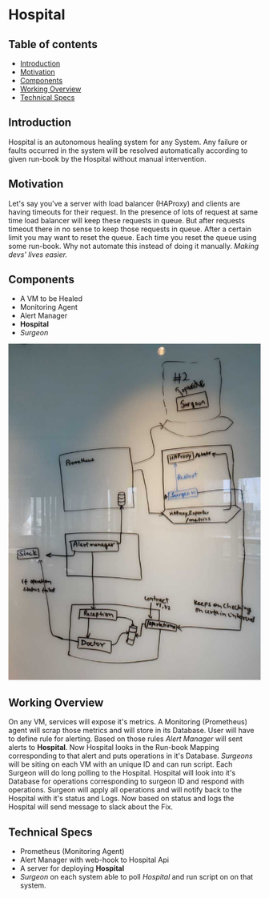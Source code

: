 # Hospital

## Table of contents

  * [Introduction](#introduction)
  * [Motivation](#motivation)
  * [Components](#components)
  * [Working Overview](#working-overview)
  * [Technical Specs](#technical-specs)

## Introduction

Hospital is an autonomous healing system for any System. Any failure or faults occurred in the system will be resolved automatically according to given run-book by the Hospital without manual intervention.

## Motivation

Let's say you've a server with load balancer (HAProxy) and clients are having timeouts for their request. In the presence of lots of request at same time load balancer will keep these requests in queue. But after requests timeout there in no sense to keep those requests in queue. After a certain limit you may want to reset the queue. Each time you reset the queue using some run-book. Why not automate this instead of doing it manually. *Making devs' lives easier.*

## Components

* A VM to be Healed
* Monitoring Agent
* Alert Manager
* **Hospital**
* *Surgeon*
  
![Image](Images/architecture.jpg "Architecture Diagram")

## Working Overview

On any VM, services will expose it's metrics. A Monitoring (Prometheus) agent will scrap those metrics and will store in its Database. User will have to define rule for alerting. Based on those rules *Alert Manager* will sent alerts to **Hospital**. Now Hospital looks in the Run-book Mapping corresponding to that alert and puts operations in it's Database. *Surgeons* will be siting on each VM with an unique ID and can run script. Each Surgeon will do long polling to the Hospital. Hospital will look into it's Database for operations corresponding to surgeon ID and respond with operations. Surgeon will apply all operations and will notify back to the Hospital with it's status and Logs. Now based on status and logs the Hospital will send message to slack about the Fix.

## Technical Specs

* Prometheus (Monitoring Agent)
* Alert Manager with web-hook to Hospital Api
* A server for deploying **Hospital**
* *Surgeon* on each system able to poll *Hospital* and run script on on that system.
